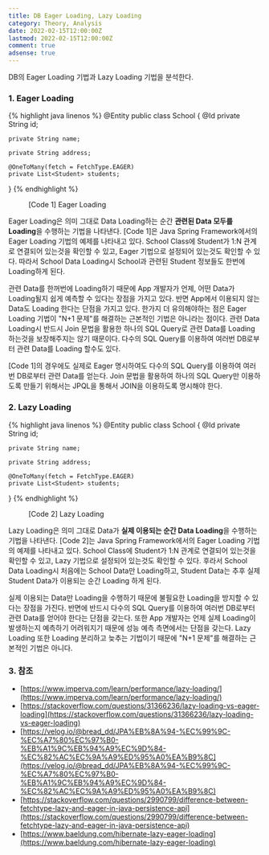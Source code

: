 ```yaml
---
title: DB Eager Loading, Lazy Loading
category: Theory, Analysis
date: 2022-02-15T12:00:00Z
lastmod: 2022-02-15T12:00:00Z
comment: true
adsense: true
---
```


DB의 Eager Loading 기법과 Lazy Loading 기법을 분석한다.

### 1. Eager Loading

{% highlight java linenos %}
@Entity
public class School {
    @Id
    private String id;

    private String name;

    private String address;

    @OneToMany(fetch = FetchType.EAGER)
    private List<Student> students;
}
{% endhighlight %}
<figure>
<figcaption class="caption">[Code 1] Eager Loading</figcaption>
</figure>

Eager Loading은 의미 그대로 Data Loading하는 순간 **관련된 Data 모두를 Loading**을 수행하는 기법을 나타낸다. [Code 1]은 Java Spring Framework에서의 Eager Loading 기법의 예제를 나타내고 있다. School Class에 Student가 1:N 관계로 연결되어 있는것을 확인할 수 있고, Eager 기법으로 설정되어 있는것도 확인할 수 있다. 따라서 School Data Loading시 School과 관련된 Student 정보들도 한번에 Loading하게 된다.

관련 Data를 한꺼번에 Loading하기 때문에 App 개발자가 언제, 어떤 Data가 Loading될지 쉽게 예측할 수 있다는 장점을 가지고 있다. 반면 App에서 이용되지 않는 Data도 Loading 한다는 단점을 가지고 있다. 한가지 더 유의해야하는 점은 Eager Loading 기법이 "N+1 문제"를 해결하는 근본적인 기법은 아니라는 점이다. 관련 Data Loading시 반드시 Join 문법을 활용한 하나의 SQL Query로 관련 Data를 Loading 하는것을 보장해주지는 않기 때문이다. 다수의 SQL Query를 이용하여 여러번 DB로부터 관련 Data를 Loading 할수도 있다.

[Code 1]의 경우에도 실제로 Eager 명시하여도 다수의 SQL Query를 이용하여 여러번 DB로부터 관련 Data를 얻는다. Join 문법을 활용하여 하나의 SQL Query만 이용하도록 만들기 위해서는 JPQL을 통해서 JOIN을 이용하도록 명시해야 한다.

### 2. Lazy Loading

{% highlight java linenos %}
@Entity
public class School {
    @Id
    private String id;

    private String name;

    private String address;

    @OneToMany(fetch = FetchType.EAGER)
    private List<Student> students;
}
{% endhighlight %}
<figure>
<figcaption class="caption">[Code 2] Lazy Loading</figcaption>
</figure>

Lazy Loading은 의미 그대로 Data가 **실제 이용되는 순간 Data Loading**을 수행하는 기법을 나타낸다. [Code 2]는 Java Spring Framework에서의 Eager Loading 기법의 예제를 나타내고 있다. School Class에 Student가 1:N 관계로 연결되어 있는것을 확인할 수 있고, Lazy 기법으로 설정되어 있는것도 확인할 수 있다. 후라서 School Data Loading시 처음에는 School Data만 Loading하고, Student Data는 추후 실제 Student Data가 이용되는 순간 Loading 하게 된다.

실제 이용되는 Data만 Loading을 수행하기 때문에 불필요한 Loading을 방지할 수 있다는 장점을 가진다. 반면에 반드시 다수의 SQL Query를 이용하여 여러번 DB로부터 관련 Data를 얻어야 한다는 단점을 갖는다. 또한 App 개발자는 언제 실제 Loading이 발생하는지 예측하기 어려워지기 때문에 성능 예측 측면에서는 단점을 갖는다. Lazy Loading 또한 Loading 분리하고 늦추는 기법이기 때문에 "N+1 문제"를 해결하는 근본적인 기법은 아니다.

### 3. 참조

* [https://www.imperva.com/learn/performance/lazy-loading/](https://www.imperva.com/learn/performance/lazy-loading/)
* [https://stackoverflow.com/questions/31366236/lazy-loading-vs-eager-loading](https://stackoverflow.com/questions/31366236/lazy-loading-vs-eager-loading)
* [https://velog.io/@bread_dd/JPA%EB%8A%94-%EC%99%9C-%EC%A7%80%EC%97%B0-%EB%A1%9C%EB%94%A9%EC%9D%84-%EC%82%AC%EC%9A%A9%ED%95%A0%EA%B9%8C](https://velog.io/@bread_dd/JPA%EB%8A%94-%EC%99%9C-%EC%A7%80%EC%97%B0-%EB%A1%9C%EB%94%A9%EC%9D%84-%EC%82%AC%EC%9A%A9%ED%95%A0%EA%B9%8C)
* [https://stackoverflow.com/questions/2990799/difference-between-fetchtype-lazy-and-eager-in-java-persistence-api](https://stackoverflow.com/questions/2990799/difference-between-fetchtype-lazy-and-eager-in-java-persistence-api)
* [https://www.baeldung.com/hibernate-lazy-eager-loading](https://www.baeldung.com/hibernate-lazy-eager-loading)